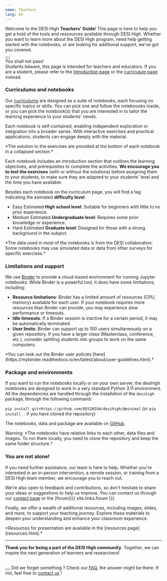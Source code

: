 ```yaml
---
name: Teachers
lang: en
---
```


Welcome to the DESI High **Teachers' Guide**! This page is here to help you get a hold of the tools and ressources available through DESI High.
Whether you want to learn more about the DESI High program, need help getting started with the notebooks, or are looking for additional support, we've got you covered.

<div class="notification is-danger is-dark">
    <button class="delete"></button>
    <div class="is-size-5 has-text-weight-bold">
        <span class="icon">
            <i class="fa-solid fa-hat-wizard"></i>
        </span>
        You shall not pass!
    </div>
    Students beware, this page is intended for teachers and educators. If you are a student, please refer to the <a href="intro.html">Introduction page</a> or the <a href="curriculum.html">curriculum page</a> instead.
</div>


### Curriculums and notebooks
Our [curriculums](curriculum.html) are designed as a suite of notebooks, each focusing on specific topics or skills. You can pick one and follow the noteboooks inside, or you can pick the notebook(s) that you are interested in to tailor the learning experience to your students' needs.

Each notebook is self-contained, enabling independent exploration or integration into a broader series. With interactive exercises and practical applications, students can engage deeply with the material.

<span class="icon has-text-info">
  <i class="fas fa-info-circle"></i>
</span>
*The solution to the exercises are provided at the bottom of each notebook in a collapsed section.*

Each notebook includes an introduction section that outlines the learning objectives, and prerequisites to complete the activities.
**We encourage you to test the exercises** (with or without the solutions) before assigning them to your students, to make sure they are adapted to your students' level and the time you have available.

Besides each notebook on the curriculum page, you will find a tag indicating the esimated **difficulty level**:
- <span class="tag is-success">Easy</span> Estimated **High school level**: Suitable for beginners with little to no prior experience. 
- <span class="tag is-warning">Medium</span> Estimated **Undergraduate level**: Requires some prior knowledge or experience.
- <span class="tag is-danger">Hard</span> Estimated **Graduate level**: Designed for those with a strong background in the subject.

<span class="icon has-text-info">
  <i class="fas fa-info-circle"></i>
</span>
*The data used in most of the notebooks is from the DESI collaboration. Some notebooks may use simulated data or data from other surveys for specific exercises.*


### Limitations and support
We use [Binder](https://mybinder.org/) to provide a cloud-based environment for running Jupyter notebooks. While Binder is a powerful tool, it does have some limitations, including:

- **Resource limitations**: Binder has a limited amount of resources (CPU, memory) available for each user. If your notebook requires more resources than Binder can provide, you may experience slow performance or timeouts.
- **Idle timeouts**: If a Binder session is inactive for a certain period, it may be automatically terminated.
- **User limits**: Binder can support up to 100 users simultaneously on a given repository. If you have a larger class (Masterclass, conference, etc.), consider splitting students into groups to work on the same computers.

<span class="icon has-text-primary">
  <i class="fas fa-bookmark"></i>
</span>
*You can look out the Binder user policies [here](https://mybinder.readthedocs.io/en/latest/about/user-guidelines.html).*


### Package and environments
If you want to run the notebooks locally or on your own server, the desihigh notebooks are designed to work in a very standard Python 3.11 environment. All the dependencies are handled through the installation of the `desihigh` package, through the following command:

`pip install git+https://github.com/DESIHIGH/desihigh/@minimal` (or `pip install .` if you have cloned the repository)

The notebooks, data and package are available on [GitHub](https://github.com/DESIHIGH/desihigh).

<span class="icon-text has-text-warning">
    <span class="icon has-text-warning">
        <i class="fa-solid fa-triangle-exclamation"></i>
    </span>
    Warning:
</span>
*The notebooks have relative links to each other, data files and images. To run them locally, you need to clone the repository and keep the same folder structure.*


### You are not alone!
If you need further assistance, our team is here to help. Whether you're interested in an in-person intervention, a remote session, or training from a DESI High team member, we encourage you to reach out. 

We're also open to feedback and contributions, so don't hesitate to share your ideas or suggestions to help us improve. You can contact us through our [contact page](contact.html) or the [forum]({{ site.links.forum }}).

Finally, we offer a wealth of additional resources, including images, slides, and more, to support your teaching journey. Explore these materials to deepen your understanding and enhance your classroom experience.

<span class="icon has-text-primary">
    <i class="fa-solid fa-screwdriver-wrench"></i>
</span>
*Resources for presentation are available in the [resources page](resources.html).*

------

**Thank you for being a part of the DESI High community**. Together, we can inspire the next generation of learners and researchers!

<br/>
<div class="notification is-primary">
    <button class="delete"></button>
    <span class="icon">
        <i class="fa-solid fa-circle-question"></i>
    </span> 
    Did we forget something ? Check our <a href="faq.html">FAQ</a>, the answer might be there. If not, feel free to <a href="contact.html">contact us</a> !
</div>